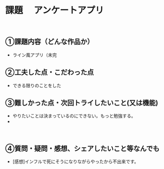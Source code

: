 # 課題　 アンケートアプリ
​
## ①課題内容（どんな作品か）
- ライン風アプリ（未完
​
## ②工夫した点・こだわった点
- できる限りのことをした
​
## ③難しかった点・次回トライしたいこと(又は機能)
- やりたいことは決まっているのにできない。もっと勉強する。
- 
​
## ④質問・疑問・感想、シェアしたいこと等なんでも
- [感想]インフルで死にそうになりながらやったから不出来です。
